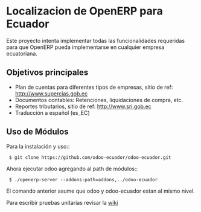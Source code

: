 Localizacion de OpenERP para Ecuador
====================================

Este proyecto intenta implementar todas las funcionalidades
requeridas para que OpenERP pueda implementarse en cualquier
empresa ecuatoriana.

Objetivos principales
---------------------

- Plan de cuentas para diferentes tipos de empresas, sitio de ref: http://www.supercias.gob.ec
- Documentos contables: Retenciones, liquidaciones de compra, etc.
- Reportes tributarios, sitio de ref: http://www.sri.gob.ec
- Traducción a español (es_EC)

Uso de Módulos
--------------

Para la instalación y uso::
     
     $ git clone https://github.com/odoo-ecuador/odoo-ecuador.git

Ahora ejecutar odoo agregando al path de módulos::

     $ ./openerp-server --addons-path=addons,../odoo-ecuador 

El comando anterior asume que odoo y odoo-ecuador estan al mismo nivel.

Para escribir pruebas unitarias revisar la [wiki](https://github.com/odoo-ecuador/odoo-ecuador/wiki/Pruebas-Unitarias)